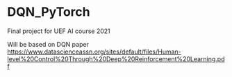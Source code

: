 # DQN_PyTorch
Final project for UEF AI course 2021


Will be based on DQN paper https://www.datascienceassn.org/sites/default/files/Human-level%20Control%20Through%20Deep%20Reinforcement%20Learning.pdf
